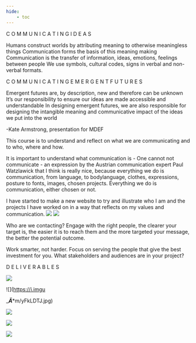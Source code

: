 ```yaml
---
hide:
    - toc
---
```


C O M M U N I C A T I N G  I D E A S

Humans construct worlds by attributing meaning to otherwise meaningless things
Communication forms the basis of this meaning making
Communication is the transfer of information, ideas, emotions, feelings between people
We use symbols, cultural codes, signs in verbal and non-verbal formats.

C O M M U N I C A T I N G  E M E R G E N T   F U T U R E S

Emergent futures are, by description, new and therefore can be unknown 
It’s our responsibility to ensure our ideas are made accessible and understandable
In designing emergent futures, we are also responsible for designing the intangible meaning and communicative impact of the ideas we put into the world

-Kate Armstrong, presentation for MDEF

This course is to understand and reflect on what we are communicating and to who, where and how. 

It is important to understand what communication is - One cannot not communicate - an expression by the Austrian communication expert Paul Watzlawick that I think is really nice, because everything we do is communication, from language, to bodylanguage, clothes, expressions, posture to fonts, images, chosen projects. Everything we do is communication, either chosen or not. 

I have started to make a new website to try and illustrate who I am and the projects I have worked on in a way that reflects on my values and communication.
![](https://i.imgur.com/XdxT2in.jpg)
![](https://i.imgur.com/UgUNOoS.jpg)

Who are we contacting? Engage with the right people, the clearer your target is, the easier it is to reach them and the more targeted your message, the better the potential outcome.

Work smarter, not harder. Focus on serving the people that give the best investment for you. What stakeholders and audiences are in your project?

D E L I V E R A B L E S 

![](https://i.imgur.com/T5A17Xv.jpg)

![](https://i.imgu


















____Ä___*m/yFkLDTJ.jpg)

![](https://i.imgur.com/iuc7ftM.jpg)

![](https://i.imgur.com/r46nXpe.jpg)

![](https://i.imgur.com/ZDNPKW4.jpg)

